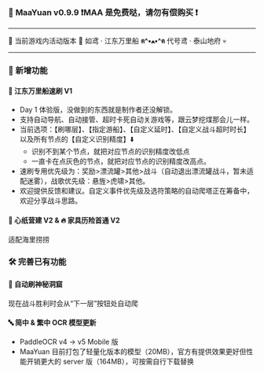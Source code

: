 ### 🥳 **MaaYuan v0.9.9 ❗MAA 是免费哒，请勿有偿购买 ❗**

---

🐾 当前游戏内活动版本 🐾 如鸢 · 江东万里船 **ฅ^•ﻌ•^ฅ** 代号鸢 · 泰山地府 💀

---

### **🌟 新增功能**

#### 🚢 **江东万里船速刷 V1**

- Day 1 体验版，没做到的东西就是制作者还没解锁。
- 支持自动导航、自动接管、超时卡死自动关游戏等，跟云梦挖煤那会儿一样。
- 当前选项：【刷哪层】、【指定游船】、【自定义延时】、【自定义战斗超时时长】以及所有节点的【自定义识别精度】⬇️
  - 识别不到某个节点，就把对应节点的识别精度改低点
  - 一直卡在点灰色的节点，就把对应节点的识别精度改高点。
- 速刷专用优先级为：奖励>漂流罐>其他>战斗（自动退出漂流罐战斗，暂未适配迷雾），战歌优先级：悬旌>虎啸>其他。
- 欢迎提供反馈和建议。自定义事件优先级及选符策略的自动爬塔正在筹备中，欢迎分享战斗思路。

#### 🔨 **心纸营建 V2 & 🔥 家具历险首通 V2**

适配海里捞捞

### 🛠️ **完善已有功能**

#### 🔄 **自动刷神秘洞窟**

现在战斗胜利时会从“下一层”按钮处自动爬

#### 🔤 **简中 & 繁中 OCR 模型更新**

- PaddleOCR v4 → v5 Mobile 版
- MaaYuan 目前打包了轻量化版本的模型（20MB），官方有提供效果更好但性能开销更大的 server 版（164MB），可按需自行下载替换
